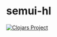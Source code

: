 # semui-hl
[![Clojars Project](https://img.shields.io/clojars/v/degree9/semui-hl.svg)](https://clojars.org/degree9/semui-hl)

